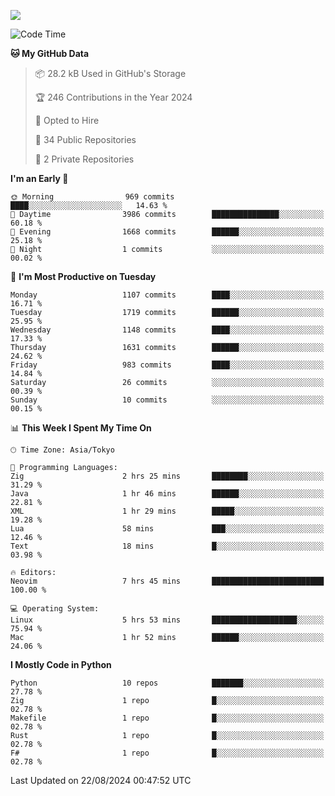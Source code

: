 ![](https://komarev.com/ghpvc/?username=kitagawa-hr)

<!--START_SECTION:waka-->
![Code Time](http://img.shields.io/badge/Code%20Time-1%2C016%20hrs%2015%20mins-blue)

**🐱 My GitHub Data** 

> 📦 28.2 kB Used in GitHub's Storage 
 > 
> 🏆 246 Contributions in the Year 2024
 > 
> 💼 Opted to Hire
 > 
> 📜 34 Public Repositories 
 > 
> 🔑 2 Private Repositories 
 > 
**I'm an Early 🐤** 

```text
🌞 Morning                969 commits         ████░░░░░░░░░░░░░░░░░░░░░   14.63 % 
🌆 Daytime                3986 commits        ███████████████░░░░░░░░░░   60.18 % 
🌃 Evening                1668 commits        ██████░░░░░░░░░░░░░░░░░░░   25.18 % 
🌙 Night                  1 commits           ░░░░░░░░░░░░░░░░░░░░░░░░░   00.02 % 
```
📅 **I'm Most Productive on Tuesday** 

```text
Monday                   1107 commits        ████░░░░░░░░░░░░░░░░░░░░░   16.71 % 
Tuesday                  1719 commits        ██████░░░░░░░░░░░░░░░░░░░   25.95 % 
Wednesday                1148 commits        ████░░░░░░░░░░░░░░░░░░░░░   17.33 % 
Thursday                 1631 commits        ██████░░░░░░░░░░░░░░░░░░░   24.62 % 
Friday                   983 commits         ████░░░░░░░░░░░░░░░░░░░░░   14.84 % 
Saturday                 26 commits          ░░░░░░░░░░░░░░░░░░░░░░░░░   00.39 % 
Sunday                   10 commits          ░░░░░░░░░░░░░░░░░░░░░░░░░   00.15 % 
```


📊 **This Week I Spent My Time On** 

```text
🕑︎ Time Zone: Asia/Tokyo

💬 Programming Languages: 
Zig                      2 hrs 25 mins       ████████░░░░░░░░░░░░░░░░░   31.29 % 
Java                     1 hr 46 mins        ██████░░░░░░░░░░░░░░░░░░░   22.81 % 
XML                      1 hr 29 mins        █████░░░░░░░░░░░░░░░░░░░░   19.28 % 
Lua                      58 mins             ███░░░░░░░░░░░░░░░░░░░░░░   12.46 % 
Text                     18 mins             █░░░░░░░░░░░░░░░░░░░░░░░░   03.98 % 

🔥 Editors: 
Neovim                   7 hrs 45 mins       █████████████████████████   100.00 % 

💻 Operating System: 
Linux                    5 hrs 53 mins       ███████████████████░░░░░░   75.94 % 
Mac                      1 hr 52 mins        ██████░░░░░░░░░░░░░░░░░░░   24.06 % 
```

**I Mostly Code in Python** 

```text
Python                   10 repos            ███████░░░░░░░░░░░░░░░░░░   27.78 % 
Zig                      1 repo              █░░░░░░░░░░░░░░░░░░░░░░░░   02.78 % 
Makefile                 1 repo              █░░░░░░░░░░░░░░░░░░░░░░░░   02.78 % 
Rust                     1 repo              █░░░░░░░░░░░░░░░░░░░░░░░░   02.78 % 
F#                       1 repo              █░░░░░░░░░░░░░░░░░░░░░░░░   02.78 % 
```




 Last Updated on 22/08/2024 00:47:52 UTC
<!--END_SECTION:waka-->
